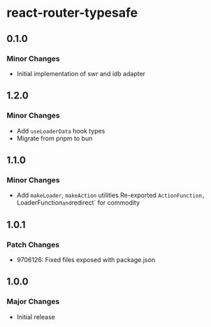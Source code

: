# react-router-typesafe

## 0.1.0

### Minor Changes

- Initial implementation of swr and idb adapter

## 1.2.0

### Minor Changes

- Add `useLoaderData` hook types
- Migrate from pnpm to bun

## 1.1.0

### Minor Changes

- Add `makeLoader`, `makeAction` utilities
  Re-exported `ActionFunction, `LoaderFunction`and`redirect` for commodity

## 1.0.1

### Patch Changes

- 9706126: Fixed files exposed with package.json

## 1.0.0

### Major Changes

- Initial release
